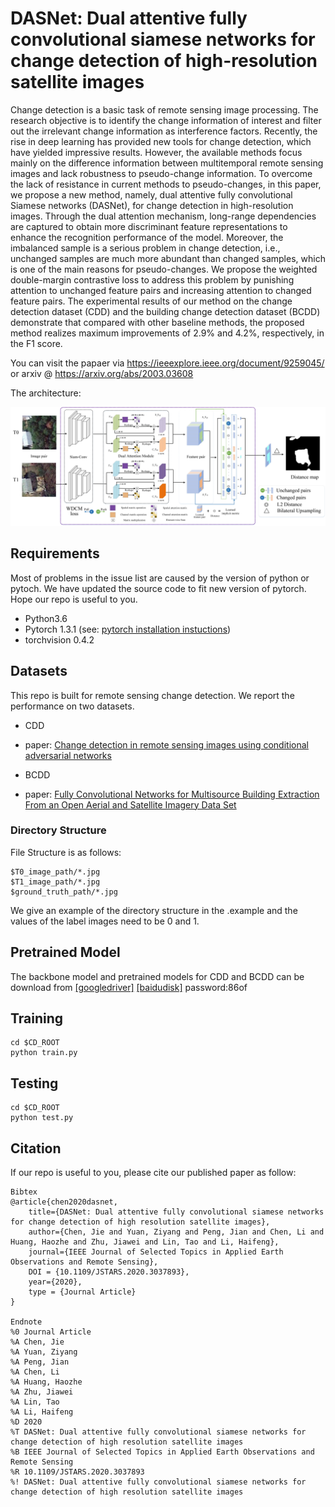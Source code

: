 # DASNet: Dual attentive fully convolutional siamese networks for change detection of high-resolution satellite images
Change detection is a basic task of remote sensing image processing. The research objective is to identify the change information of interest and filter out the irrelevant change information as interference factors. Recently, the rise in deep learning has provided new tools for change detection, which have yielded impressive results. However, the available methods focus mainly on the difference information between multitemporal remote sensing images and lack robustness to pseudo-change information. To overcome the lack of resistance in current methods to pseudo-changes, in this paper, we propose a new method, namely, dual attentive fully convolutional Siamese networks (DASNet), for change detection in high-resolution images. Through the dual attention mechanism, long-range dependencies are captured to obtain more discriminant feature representations to enhance the recognition performance of the model. Moreover, the imbalanced sample is a serious problem in change detection, i.e., unchanged samples are much more abundant than changed samples, which is one of the main reasons for pseudo-changes. We propose the weighted double-margin contrastive loss to address this problem by punishing attention to unchanged feature pairs and increasing attention to changed feature pairs. The experimental results of our method on the change detection dataset (CDD) and the building change detection dataset (BCDD) demonstrate that compared with other baseline methods, the proposed method realizes maximum improvements of 2.9% and 4.2%, respectively, in the F1 score.



You can visit the papaer via https://ieeexplore.ieee.org/document/9259045/ or arxiv @ https://arxiv.org/abs/2003.03608

<!-- Pytorch implementation of Change Detection as described in [DASNet: Dual attentive fully convolutional siamese networks for change detection of high-resolution satellite images](https://arxiv.org/pdf/2003.03608.pdf).-->
The architecture:


<img src="img/p1.jpg" width="600px" hight="400px" />

## Requirements

Most of problems in the issue list are caused by the version of python or pytoch.
We have updated the source code to fit new version of pytorch.
Hope our repo is useful to you.

- Python3.6
- Pytorch 1.3.1 (see: [pytorch installation instuctions](http://pytorch.org/))
- torchvision 0.4.2

## Datasets
This repo is built for remote sensing change detection. We report the performance on two datasets.

- CDD
 - paper: [Change detection in remote sensing images using conditional adversarial networks](https://www.int-arch-photogramm-remote-sens-spatial-inf-sci.net/XLII-2/565/2018/isprs-archives-XLII-2-565-2018.pdf)
 
- BCDD
 - paper: [ Fully Convolutional Networks for Multisource Building Extraction From an Open Aerial and Satellite Imagery Data Set](https://ieeexplore.ieee.org/stamp/stamp.jsp?tp=&arnumber=8444434)

 
### Directory Structure
 
File Structure is as follows:

```
$T0_image_path/*.jpg
$T1_image_path/*.jpg
$ground_truth_path/*.jpg
```
We give an example of the directory structure in the .example and the values of the label images need to be 0 and 1.


## Pretrained Model
The backbone model and pretrained models for CDD and BCDD can be download from [[googledriver]](https://drive.google.com/open?id=1iTsmLDCWcNm6odchkpmZY6dSq7dEpQBP) [[baidudisk]](https://pan.baidu.com/s/1GFkBXvVKgD1IqLYYeioX_w )   password:86of


## Training
```shell
cd $CD_ROOT
python train.py
```
## Testing
```shell
cd $CD_ROOT
python test.py
```

## Citation
If our repo is useful to you, please cite our published paper as follow:
```
Bibtex
@article{chen2020dasnet,
    title={DASNet: Dual attentive fully convolutional siamese networks for change detection of high resolution satellite images},
    author={Chen, Jie and Yuan, Ziyang and Peng, Jian and Chen, Li and Huang, Haozhe and Zhu, Jiawei and Lin, Tao and Li, Haifeng},
    journal={IEEE Journal of Selected Topics in Applied Earth Observations and Remote Sensing},
    DOI = {10.1109/JSTARS.2020.3037893},
    year={2020},
    type = {Journal Article}
}

Endnote
%0 Journal Article
%A Chen, Jie
%A Yuan, Ziyang
%A Peng, Jian
%A Chen, Li
%A Huang, Haozhe
%A Zhu, Jiawei
%A Lin, Tao
%A Li, Haifeng
%D 2020
%T DASNet: Dual attentive fully convolutional siamese networks for change detection of high resolution satellite images
%B IEEE Journal of Selected Topics in Applied Earth Observations and Remote Sensing
%R 10.1109/JSTARS.2020.3037893
%! DASNet: Dual attentive fully convolutional siamese networks for change detection of high resolution satellite images
```
